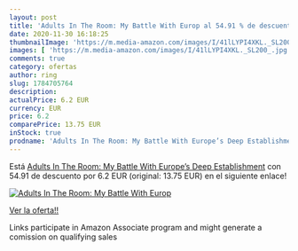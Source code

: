 ```yaml
---
layout: post
title: 'Adults In The Room: My Battle With Europ al 54.91 % de descuento'
date: 2020-11-30 16:18:25
thumbnailImage: 'https://m.media-amazon.com/images/I/41lLYPI4XKL._SL200_.jpg'
images: [ 'https://m.media-amazon.com/images/I/41lLYPI4XKL._SL200_.jpg' ]
comments: true
category: ofertas
author: ring
slug: 1784705764
description:
actualPrice: 6.2 EUR
currency: EUR
price: 6.2
comparePrice: 13.75 EUR
inStock: true
prodname: 'Adults In The Room: My Battle With Europe’s Deep Establishment'
---
```


Está [Adults In The Room: My Battle With Europe’s Deep Establishment](https://www.amazon.es/dp/1784705764/?tag=tolees-21) con 54.91 de descuento por 6.2 EUR (original: 13.75 EUR) en el siguiente enlace!

[![Adults In The Room: My Battle With Europ](https://m.media-amazon.com/images/I/41lLYPI4XKL._SL200_.jpg)](https://www.amazon.es/dp/1784705764/?tag=tolees-21)

[Ver la oferta!!](https://www.amazon.es/dp/1784705764/?tag=tolees-21)

Links participate in Amazon Associate program and might generate a comission on qualifying sales


